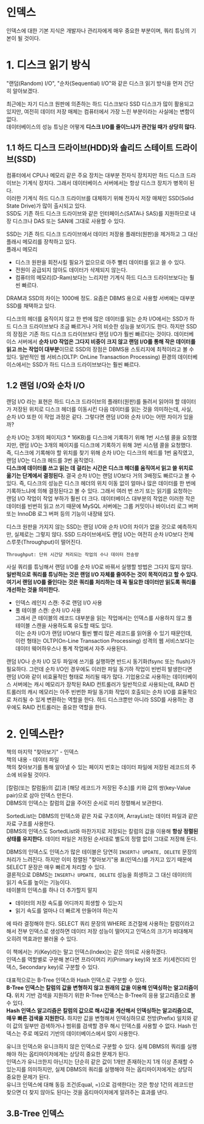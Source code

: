# 인덱스
인덱스에 대한 기본 지식은 개발자나 관리자에게 매우 중요한 부분이며, 쿼리 튜닝의 기본이 될 것이다.  
# 1. 디스크 읽기 방식
"랜덤(Random) I/O", "순차(Sequential) I/O"와 같은 디스크 읽기 방식을 먼저 간단히 알아보겠다.  
  
최근에는 자기 디스크 원판에 의존하는 하드 디스크보다 SSD 디스크가 많이 활용되고 있지만, 여전히 데이터 저장 매체는 컴퓨터에서 가장 느린 부분이라는 사실에는 변함이 없다.  
데이터베이스의 성능 튜닝은 어떻게 **디스크 I/O를 줄이느냐가 관건일 때가 상당히 많다.**  
  
## 1.1 하드 디스크 드라이브(HDD)와 솔리드 스테이트 드라이브(SSD)
컴퓨터에서 CPU나 메모리 같은 주요 장치는 대부분 전자식 장치지만 하드 디스크 드라이브는 기계식 장치다. 그래서 데이터베이스 서버에서는 항상 디스크 장치가 병목이 된다.  
이러한 기계식 하드 디스크 드라이브를 대체하기 위해 전자식 저장 매체인 SSD(Solid State Drive)가 많이 출시되고 있다.  
SSD도 기존 하드 디스크 드라이브와 같은 인터페이스(SATA나 SAS)를 지원하므로 내장 디스크나 DAS 또는 SAN에 그대로 사용할 수 있다.  
  
SSD는 기존 하드 디스크 드라이브에서 데이터 저장용 플래터(원판)을 제거하고 그 대신 플래시 메모리를 장착하고 있다.  
플래시 메모리  
- 디스크 원판을 회전시킬 필요가 없으므로 아주 빨리 데이터를 읽고 쓸 수 있다.  
- 전원이 공급되지 않아도 데이터가 삭제되지 않는다.  
- 컴퓨터의 메모리(D-Ram)보다는 느리지만 기계식 하드 디스크 드라이브보다는 훨씬 빠르다.  
  
DRAM과 SSD의 차이는 1000배 정도. 요즘은 DBMS 용으로 사용할 서버에는 대부분 SSD를 채택하고 있다.  
  
디스크의 헤더를 움직이지 않고 한 번에 많은 데이터를 읽는 순차 I/O에서는 SSD가 하드 디스크 드라이브보다 조금 빠르거나 거의 비슷한 성능을 보이기도 한다. 하지만 SSD의 장점은 기존 하드 디스크 드라이브보다 랜덤 I/O가 훨씬 빠르다는 것이다. 데이터베이스 서버에서 **순차 I/O 작업은 그다지 비중이 크지 않고 랜덤 I/O를 통해 작은 데이터를 읽고 쓰는 작업이 대부분**이므로 SSD의 장점은 DBMS용 스토리지에 최적이라고 볼 수 있다. 일반적인 웹 서비스(OLTP: OnLine Transaction Processing) 환경의 데이터베이스에서는 SSD가 하드 디스크 드라이브보다는 훨씬 빠르다.  
  
## 1.2 랜덤 I/O와 순차 I/O
랜덤 I/O 라는 표현은 하드 디스크 드라이브의 플래터(원판)를 돌려서 읽어야 할 데이터가 저장된 위치로 디스크 헤더를 이동시킨 다음 데이터를 읽는 것을 의미하는데, 사실, 순차 I/O 또한 이 작업 과정은 같다. 그렇다면 랜덤 I/O와 순차 I/O는 어떤 차이가 있을까?  
  
순차 I/O는 3개의 페이지(3 * 16KB)를 디스크에 기록하기 위해 1번 시스템 콜을 요청했지만, 랜덤 I/O는 3개의 페이지를 디스크에 기록하기 위해 3번 시스템 콜을 요청했다.  
즉, 디스크에 기록해야 할 위치를 찾기 위해 순차 I/O는 디스크의 헤드를 1번 움직였고, 랜덤 I/O는 디스크 헤드를 3번 움직였다.  
**디스크에 데이터를 쓰고 읽는 데 걸리는 시간은 디스크 헤더를 움직여서 읽고 쓸 위치로 옮기는 단계에서 결정된다.** 결국 순차 I/O는 랜덤 I/O보다 거의 3배정도 빠르다고 볼 수 있다. 즉, 디스크의 성능은 디스크 헤더의 위치 이동 없이 얼마나 많은 데이터를 한 번에 기록하느냐에 의해 결정된다고 볼 수 있다. 그래서 여러 번 쓰기 또는 읽기를 요청하는 랜덤 I/O 작업이 작업 부하가 훨씬 더 크다. 데이터베이스 대부분의 작업은 이러한 작은 데이터를 빈번히 읽고 쓰기 때문에 MySQL 서버에는 그룹 커밋이나 바이너리 로그 버퍼 또는 InnoDB 로그 버퍼 등의 기능이 내장돼 있다.  
  
디스크 원판을 가지지 않는 SSD는 랜덤 I/O와 순차 I/O의 차이가 없을 것으로 예측하지만, 실제로는 그렇지 않다. SSD 드라이브에서도 랜덤 I/O는 여전히 순차 I/O보다 전체 스루풋(Throughput)이 떨어진다.  
```
Throughput: 단위 시간당 처리되는 작업의 수나 데이터 전송량
```
사실 쿼리를 튜닝해서 랜덤 I/O를 순차 I/O로 바꿔서 실행할 방법은 그다지 많지 않다. **일반적으로 쿼리를 튜닝하는 것은 랜덤 I/O 자체를 줄여주는 것이 목적이라고 할 수 있다.**  
**여기서 랜덤 I/O를 줄인다는 것은 쿼리를 처리하는 데 꼭 필요한 데이터만 읽도록 쿼리를 개선하는 것을 의미한다.**  
  
- 인덱스 레인지 스캔: 주로 랜덤 I/O 사용  
- 풀 테이블 스캔: 순차 I/O 사용  
그래서 큰 테이블의 레코드 대부분을 읽는 작업에서는 인덱스를 사용하지 않고 풀 테이블 스캔을 사용하도록 유도할 때도 있다.  
이는 순차 I/O가 랜덤 I/O보다 훨씬 빨리 많은 레코드를 읽어올 수 있기 때문인데, 이런 형태는 OLTP(On-Line Transaction Processing) 성격의 웹 서비스보다는 데이터 웨어하우스나 통계 작업에서 자주 사용된다.  
  
랜덤 I/O나 순차 I/O 모두 파일에 쓰기를 실행하면 반드시 동기화(fsync 또는 flush)가 필요하다. 그런데 순차 I/O인 경우에도 이러한 파일 동기하 작업이 빈번히 발생한다면 랜덤 I/O와 같이 비효율적인 형태로 처리될 때가 많다. 기업용으로 사용하는 데이터베이스 서버에는 캐시 메모리가 장착된 RAID 컨트롤러가 일반적으로 사용되는데, RAID 컨트롤러의 캐시 메모리는 아주 빈번한 파일 동기화 작업이 호출되는 순차 I/O를 효율적으로 처리될 수 있게 변환하는 역할을 한다. 하드 디스크뿐만 아니라 SSD를 사용하는 경우에도 RAID 컨트롤러는 중요한 역할을 한다.  
# 2. 인덱스란?
책의 마지막 "찾아보기" - 인덱스  
책의 내용 - 데이터 파일  
책의 찾아보기를 통해 알아낼 수 있는 페이지 번호는 데이터 파일에 저장된 레코드의 주소에 비유될 것이다.  
  
[칼럼(또는 칼럼들)의 값]과 [해당 레코드가 저장된 주소]를 키와 값의 쌍(key-Value pair)으로 삼아 인덱스 만든다.  
DBMS의 인덱스는 칼럼의 값을 주어진 순서로 미리 정렬해서 보관한다.  
  
SortedList는 DBMS의 인덱스와 같은 자료 구조이며, ArrayList는 데이터 파일과 같은 자료 구조를 사용한다.  
DBMS의 인덱스도 SortedList와 마찬가지로 저장되는 칼럼의 값을 이용해 **항상 정렬된 상태를 유지한다.** 데이터 파일은 저장된 순서대로 별도의 정렬 없이 그대로 저장해 둔다.  
  
DBMS의 인덱스도 인덱스가 많은 테이블은 당연히 `INSERT나 UPDATE, DELETE` 문장의 처리가 느려진다. 하지만 이미 정렬된 "찾아보기"용 표(인덱스)를 가지고 있기 때문에 SELECT 문장은 매우 빠르게 처리할 수 있다.  
결론적으로 DBMS는 `INSERT나 UPDATE, DELETE` 성능을 희생하고 그 대신 데이터의 읽기 속도를 높이는 기능이다.  
테이블의 인덱스를 하나 더 추가할지 말지  
- 데이터의 저장 속도를 어디까지 희생할 수 있는지  
- 읽기 속도를 얼마나 더 빠르게 만들어야 하는지  
  
에 따라 결정해야 한다. SELECT 쿼리 문장의 WHERE 조건절에 사용하는 칼럼이라고 해서 전부 인덱스로 생성하면 데이터 저장 성능이 떨어지고 인덱스의 크기가 비대해져 오히려 역효과만 불러올 수 있다.  
  
이 책에서는 키(Key)라는 말고 인덱스(Index)는 같은 의미로 사용하겠다.  
인덱스를 역할별로 구분해 본다면 프라이머리 키(Primary key)와 보조 키(세컨더리 인덱스, Secondary key)로 구분할 수 있다.  
  
대표적으로는 B-Tree 인덱스와 Hash 인덱스로 구분할 수 있다.  
**B-Tree 인덱스는 칼럼의 값을 변형하지 않고 원래의 값을 이용해 인덱싱하는 알고리즘이다.** 위치 기반 검색을 지원하기 위한 R-Tree 인덱스는 B-Tree의 응용 알고리즘으로 볼 수 있다.  
**Hash 인덱스 알고리즘은 칼럼의 값으로 해시값을 계산해서 인덱싱하는 알고리즘으로, 매우 빠른 검색을 지원한다.** 하지만 값을 변형해서 인덱싱하므로 전방(Prefix) 일치와 같이 값의 일부만 검색하거나 범위를 검색할 경우 해시 인덱스를 사용할 수 없다. Hash 인덱스는 주로 메모리 기반의 데이터베이스에서 많이 사용한다.  
  
유니크 인덱스와 유니크하지 않은 인덱스로 구분할 수 있다. 실제 DBMS의 쿼리를 실행해야 하는 옵티마이저에게는 상당히 중요한 문제가 된다.  
인덱스가 유니크한지 아닌지는 단순히 같은 값이 1개만 존재하는지 1개 이상 존재할 수 있는지를 의미하지만, 실제 DBMS의 쿼리를 실행해야 하는 옵티마이저에게는 상당히 중요한 문제가 된다.  
유니크 인덱스에 대해 동등 조건(Equal, =)으로 검색한다는 것은 항상 1건의 레코드만 찾으면 더 찾지 않아도 된다는 것을 옵티마이저에게 알려주는 효과를 낸다.  
  
## 3.B-Tree 인덱스 

